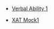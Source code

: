 <html>
<head></head>
<body>
	<ul>
	  <li><a href="https://ambarfulzele.github.io/GoldenGirl/VERBAL_1.html">Verbal Ability 1</a></li>
	</ul>
	<ul>
	  <li><a href="https://ambarfulzele.github.io/GoldenGirl/XATMock1.html">XAT Mock1</a></li>
	</ul>
</body></html>
